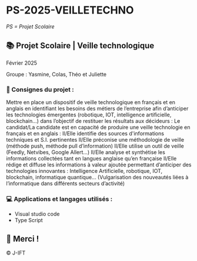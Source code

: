 # PS-2025-VEILLETECHNO

*PS = Projet Scolaire*

## 📚 Projet Scolaire | Veille technologique

Février 2025

Groupe : Yasmine, Colas, Théo et Juliette

### 📌 Consignes du projet :

Mettre en place un dispositif de veille technologique en français et en anglais en identifiant les besoins des métiers de l’entreprise afin d’anticiper les technologies émergentes (robotique, IOT, intelligence artificielle, blockchain…) dans l’objectif de restituer les résultats aux décideurs : 
Le candidat/La candidate est en capacité de produire une veille technologie en français et en anglais :
Il/Elle identifie des sources d'informations techniques et S.I. pertinentes
Il/Elle préconise une méthodologie de veille (méthode push, méthode pull d’information)
Il/Elle utilise un outil de veille (Feedly, Netvibes, Google Allert...)
Il/Elle analyse et synthétise les informations collectées tant en langues anglaise qu’en française
Il/Elle rédige et diffuse les informations à valeur ajoutée permettant d’anticiper des technologies innovantes : Intelligence Artificielle, robotique, IOT, blockchain, informatique quantique... (Vulgarisation des nouveautés liées à l’informatique dans différents secteurs d’activité)

### 💻 Applications et langages utilisés :

+ Visual studio code
+ Type Script

## 🌸 Merci !
© J-IFT
